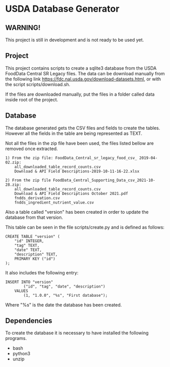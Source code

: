 # USDA Database Generator

## WARNING!

This project is still in development and is not ready to be used yet.

## Project

This project contains scripts to create a sqlite3 database from the USDA FoodData Central SR Legacy files. The data can be download manually from the following link https://fdc.nal.usda.gov/download-datasets.html, or with the script scripts/download.sh.

If the files are downloaded manually, put the files in a folder called data inside root of the project.

## Database

The database generated gets the CSV files and fields to create the tables. However all the fields in the table are being represented as TEXT.

Not all the files in the zip file have been used, the files listed bellow are removed once extracted.

    1) From the zip file: FoodData_Central_sr_legacy_food_csv_ 2019-04-02.zip:
        all_downloaded_table_record_counts.csv
        Download & API Field Descriptions-2019-10-11-16-22.xlsx

    2) From the zip file FoodData_Central_Supporting_Data_csv_2021-10-28.zip:
        all_downloaded_table_record_counts.csv
        Download & API Field Descriptions October 2021.pdf
        fndds_derivation.csv
        fndds_ingredient_nutrient_value.csv

Also a table called "version" has been created in order to update the database from that version.

This table can be seen in the file scripts/create.py and is defined as follows:

    CREATE TABLE "version" (
        "id" INTEGER,
        "tag" TEXT,
        "date" TEXT,
        "description" TEXT,
        PRIMARY KEY ("id")
    );

It also includes the following entry:

    INSERT INTO "version"
            ("id", "tag", "date", "description")
        VALUES
            (1, "1.0.0", "%s", "First database");

Where "%s" is the date the database has been created.

## Dependencies
To create the database it is necessary to have installed the following programs.

- bash
- python3
- unzip

